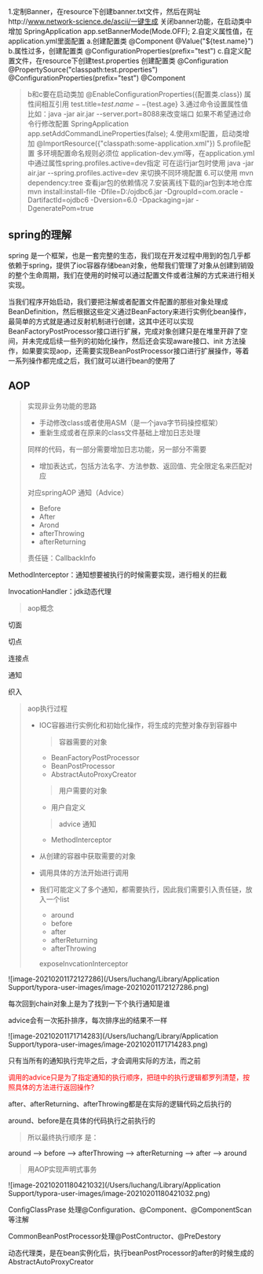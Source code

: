 1.定制Banner，在resource下创建banner.txt文件，然后在网址http://www.network-science.de/ascii/一键生成
  关闭banner功能，在启动类中增加 SpringApplication app.setBannerMode(Mode.OFF);
2.自定义属性值，在application.yml里面配置
  a.创建配置类 @Component @Value("${test.name}")
  b.属性过多，创建配置类 @ConfigurationProperties(prefix="test")
  c.自定义配置文件，在resource下创建test.properties
    创建配置类 @Configuration @PropertySource("classpath:test.properties") @ConfigurationProperties(prefix="test") @Component
  > b和c要在启动类加 @EnableConfigurationProperties({配置类.class})
  > 属性间相互引用 test.title=${test.name}--${test.age}
3.通过命令设置属性值 
  比如：java -jar air.jar --server.port=8088来改变端口
  如果不希望通过命令行修改配置 SpringApplication app.setAddCommandLineProperties(false);
4.使用xml配置，启动类增加 @ImportResource({"classpath:some-application.xml"})
5.profile配置
  多环境配置命名规则必须位 application-dev.yml等，在application.yml中通过属性spring.profiles.active=dev指定
  可在运行jar包时使用 java -jar air.jar --spring.profiles.active=dev 来切换不同环境配置
6.可以使用 mvn dependency:tree 查看jar包的依赖情况
7.安装离线下载的jar包到本地仓库
  mvn install:install-file -Dfile=D:/ojdbc6.jar -DgroupId=com.oracle -DartifactId=ojdbc6 -Dversion=6.0 -Dpackaging=jar -DgeneratePom=true

## spring的理解

spring 是一个框架，也是一套完整的生态，我们现在开发过程中用到的包几乎都依赖于spring，提供了ioc容器存储bean对象，他帮我们管理了对象从创建到销毁的整个生命周期，我们在使用的时候可以通过配置文件或者注解的方式来进行相关实现。

当我们程序开始启动，我们要把注解或者配置文件配置的那些对象处理成BeanDefinition，然后根据这些定义通过BeanFactory来进行实例化bean操作，最简单的方式就是通过反射机制进行创建，这其中还可以实现BeanFactoryPostProcessor接口进行扩展，完成对象创建只是在堆里开辟了空间，并未完成后续一些列的初始化操作，然后还会实现aware接口、init 方法操作，如果要实现aop，还需要实现BeanPostProcessor接口进行扩展操作，等着一系列操作都完成之后，我们就可以进行bean的使用了

## AOP

> 实现非业务功能的思路
>
> - 手动修改class或者使用ASM（是一个java字节码操控框架）
> - 重新生成或者在原来的class文件基础上增加日志处理
>
> 同样的代码，有一部分需要增加日志功能，另一部分不需要
>
> - 增加表达式，包括方法名字、方法参数、返回值、完全限定名来匹配对应
>
> 对应springAOP 通知（Advice）
>
> - Before
> - After
> - Arond
> - afterThrowing
> - afterReturning
>
> 责任链：CallbackInfo

MethodInterceptor：通知想要被执行的时候需要实现，进行相关的拦截

InvocationHandler：jdk动态代理

> aop概念

切面

切点

连接点

通知

织入

> aop执行过程
>
> - IOC容器进行实例化和初始化操作，将生成的完整对象存到容器中
>
>   > 容器需要的对象
>
>   - BeanFactoryPostProcessor
>   - BeanPostProcessor
>   - AbstractAutoProxyCreator
>
>   > 用户需要的对象
>
>   - 用户自定义
>
>   > advice 通知
>
>   - MethodInterceptor
>
> - 从创建的容器中获取需要的对象
>
> - 调用具体的方法开始进行调用
>
> - 我们可能定义了多个通知，都需要执行，因此我们需要引入责任链，放入一个list
>
>   - around
>   - before
>   - after
>   - afterReturning
>   - afterThrowing
>
>   exposeInvcationInterceptor

![image-20210201172127286](/Users/luchang/Library/Application Support/typora-user-images/image-20210201172127286.png)

每次回到chain对象上是为了找到一下个执行通知是谁

advice会有一次拓扑排序，每次排序出的结果不一样

![image-20210201171714283](/Users/luchang/Library/Application Support/typora-user-images/image-20210201171714283.png)

只有当所有的通知执行完毕之后，才会调用实际的方法，而之前

<span style="color:red;">调用的advice只是为了指定通知的执行顺序，把琏中的执行逻辑都罗列清楚，按照具体的方法进行返回操作?</span>

after、afterReturning、afterThrowing都是在实际的逻辑代码之后执行的

around、before是在具体的代码执行之前执行的

> 所以最终执行顺序 是：

around --> before --> afterThrowing --> afterReturning --> after --> around

> 用AOP实现声明式事务

![image-20210201180421032](/Users/luchang/Library/Application Support/typora-user-images/image-20210201180421032.png)

ConfigClassPrase 处理@Configuration、@Component、@ComponentScan等注解

CommonBeanPostProcessor处理@PostContructor、@PreDestory

动态代理类，是在bean实例化后，执行beanPostProcessor的after的时候生成的 AbstractAutoProxyCreator
